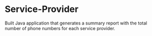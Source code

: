 # Service-Provider
Built Java application that generates a summary report with the total number of phone numbers for each service provider. 

